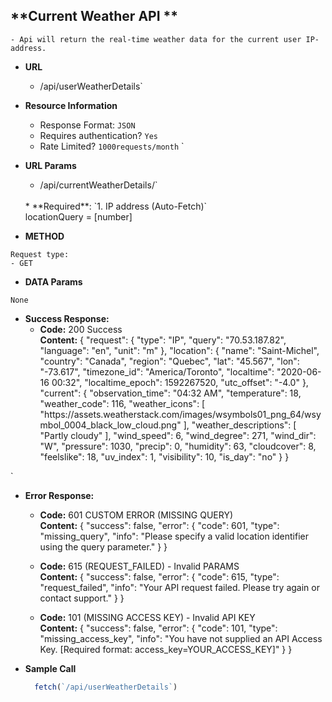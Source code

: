 **Current Weather API  **
----
```
- Api will return the real-time weather data for the current user IP-address.
```
* **URL** <br/>
    * /api/userWeatherDetails`
* **Resource Information**

    * Response Format: `JSON`
    * Requires authentication? `Yes`
    * Rate Limited? `1000requests/month`
`
* **URL Params** <br/>
    * /api/currentWeatherDetails/`
    <br/>
        * **Required**: 
        `1. IP address (Auto-Fetch)` </br>
            locationQuery = [number]
 
* **METHOD** 
```
Request type: 
- GET
```
* **DATA Params** 
```
None
```
* **Success Response:**
  * **Code:** 200 Success <br />
    **Content:** 
    {
  "request": {
    "type": "IP",
    "query": "70.53.187.82",
    "language": "en",
    "unit": "m"
  },
  "location": {
    "name": "Saint-Michel",
    "country": "Canada",
    "region": "Quebec",
    "lat": "45.567",
    "lon": "-73.617",
    "timezone_id": "America\/Toronto",
    "localtime": "2020-06-16 00:32",
    "localtime_epoch": 1592267520,
    "utc_offset": "-4.0"
  },
  "current": {
    "observation_time": "04:32 AM",
    "temperature": 18,
    "weather_code": 116,
    "weather_icons": [
      "https:\/\/assets.weatherstack.com\/images\/wsymbols01_png_64\/wsymbol_0004_black_low_cloud.png"
    ],
    "weather_descriptions": [
      "Partly cloudy"
    ],
    "wind_speed": 6,
    "wind_degree": 271,
    "wind_dir": "W",
    "pressure": 1030,
    "precip": 0,
    "humidity": 63,
    "cloudcover": 8,
    "feelslike": 18,
    "uv_index": 1,
    "visibility": 10,
    "is_day": "no"
  }
}
   
`

* **Error Response:**
  * **Code:** 601 CUSTOM ERROR (MISSING QUERY)<br />
      **Content:** 
      {
  "success": false,
  "error": {
    "code": 601,
    "type": "missing_query",
    "info": "Please specify a valid location identifier using the query parameter."
  }
}
     
  * **Code:** 615 (REQUEST_FAILED) - Invalid PARAMS<br />
      **Content:** 
      {
  "success": false,
  "error": {
    "code": 615,
    "type": "request_failed",
    "info": "Your API request failed. Please try again or contact support."
  }
}   
  * **Code:** 101 (MISSING ACCESS KEY) - Invalid API KEY<br />
      **Content:** 
{
  "success": false,
  "error": {
    "code": 101,
    "type": "missing_access_key",
    "info": "You have not supplied an API Access Key. [Required format: access_key=YOUR_ACCESS_KEY]"
  }
}



* **Sample Call** 

  ```javascript
    fetch(`/api/userWeatherDetails`)
  ```

